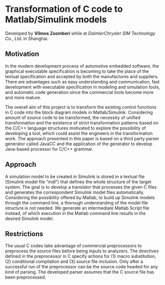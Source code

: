 # Transformation of C code to Matlab/Simulink models

Developed by __Vilmos Zsombori__ while at _DaimlerChrysler SIM Technology Co., Ltd._ in Shanghai.  

## Motivation

In the modern development process of automotive embedded software, the graphical executable specification is becoming to take the place of the textual specification and accepted by both the manufactures and suppliers. There are advantages such as easy understanding and communication, fast development with executable specification in modeling and simulation tools, and automatic code generation since the commercial tools become more and more mature.

The overall aim of this project is to transform the existing control functions in C code into the block diagram models in Matlab/Simulink. Considering amount of source code to be transformed, the necessity of unified transformation and the existence of strict transformation patterns based on the C/C++ language structures motivated to explore the possibility of developing a tool, which could assist the engineers in the transformation work. The approach presented in this paper is based on a third party parser generator called JavaCC and the application of the generator to develop Java-based processor for C/C++ grammar.


## Approach

A simulation model to be created in Simulink is stored in a textual file (Simulink model file “mdl”) that defines the whole structure of the target system. The goal is to develop a translator that processes the given C files and generates the correspondent Simulink model files automatically. Considering the possibility offered by Matlab, to build up Simulink models through the command line, a thorough understanding of the model file structure is not needed. We generate an intermediate Matlab Script file instead, of which execution in the Matlab command line results in the desired Simulink model.


## Restrictions

The usual C codes take advantage of commercial preprocessors to preprocess the source files before being inputs to analyzers. The directives defined in the preprocessor in C specify actions for (1) macro substitution, (2) conditional compilation and (3) source file inclusion. Only after a successful run of the preprocessor can be the source code headed for any kind of parsing. The developed parser assumes that the C source file has been preprocessed. 
